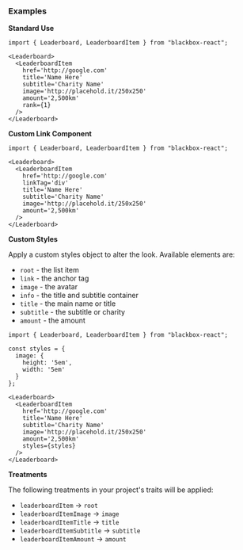 ### Examples

**Standard Use**

```
import { Leaderboard, LeaderboardItem } from "blackbox-react";

<Leaderboard>
  <LeaderboardItem
    href='http://google.com'
    title='Name Here'
    subtitle='Charity Name'
    image='http://placehold.it/250x250'
    amount='2,500km'
    rank={1}
  />
</Leaderboard>
```

**Custom Link Component**

```
import { Leaderboard, LeaderboardItem } from "blackbox-react";

<Leaderboard>
  <LeaderboardItem
    href='http://google.com'
    linkTag='div'
    title='Name Here'
    subtitle='Charity Name'
    image='http://placehold.it/250x250'
    amount='2,500km'
  />
</Leaderboard>
```

**Custom Styles**

Apply a custom styles object to alter the look. Available elements are:

- `root` - the list item
- `link` - the anchor tag
- `image` - the avatar
- `info` - the title and subtitle container
- `title` - the main name or title
- `subtitle` - the subtitle or charity
- `amount` - the amount

```
import { Leaderboard, LeaderboardItem } from "blackbox-react";

const styles = {
  image: {
    height: '5em',
    width: '5em'
  }
};

<Leaderboard>
  <LeaderboardItem
    href='http://google.com'
    title='Name Here'
    subtitle='Charity Name'
    image='http://placehold.it/250x250'
    amount='2,500km'
    styles={styles}
  />
</Leaderboard>
```

**Treatments**

The following treatments in your project's traits will be applied:

- `leaderboardItem` -> `root`
- `leaderboardItemImage` -> `image`
- `leaderboardItemTitle` -> `title`
- `leaderboardItemSubtitle` -> `subtitle`
- `leaderboardItemAmount` -> `amount`
